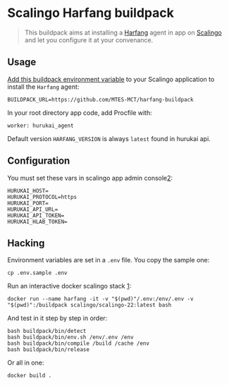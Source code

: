 # Scalingo Harfang buildpack

> This buildpack aims at installing a [Harfang](https://harfang.io) agent in app on [Scalingo](https://www.scalingo.com) and let you configure it at your convenance.

## Usage

[Add this buildpack environment variable][1] to your Scalingo application to install the `Harfang` agent:

```shell
BUILDPACK_URL=https://github.com/MTES-MCT/harfang-buildpack
```

In your root directory app code, add Procfile with:
```shell
worker: hurukai_agent
```

Default version `HARFANG_VERSION` is always `latest` found in hurukai api.

## Configuration

You must set these vars in scalingo app admin console[2]:

```shell
HURUKAI_HOST=
HURUKAI_PROTOCOL=https
HURUKAI_PORT=
HURUKAI_API_URL=
HURUKAI_API_TOKEN=
HURUKAI_HLAB_TOKEN=
```

## Hacking

Environment variables are set in a `.env` file. You copy the sample one:

```shell
cp .env.sample .env
```

Run an interactive docker scalingo stack [1]:

```shell
docker run --name harfang -it -v "$(pwd)"/.env:/env/.env -v "$(pwd)":/buildpack scalingo/scalingo-22:latest bash
```

And test in it step by step in order:

```shell
bash buildpack/bin/detect
bash buildpack/bin/env.sh /env/.env /env
bash buildpack/bin/compile /build /cache /env
bash buildpack/bin/release
```

Or all in one:

```shell
docker build .
```

[1]: https://doc.scalingo.com/platform/deployment/buildpacks/custom
[2]: https://doc.scalingo.com/platform/app/environment
